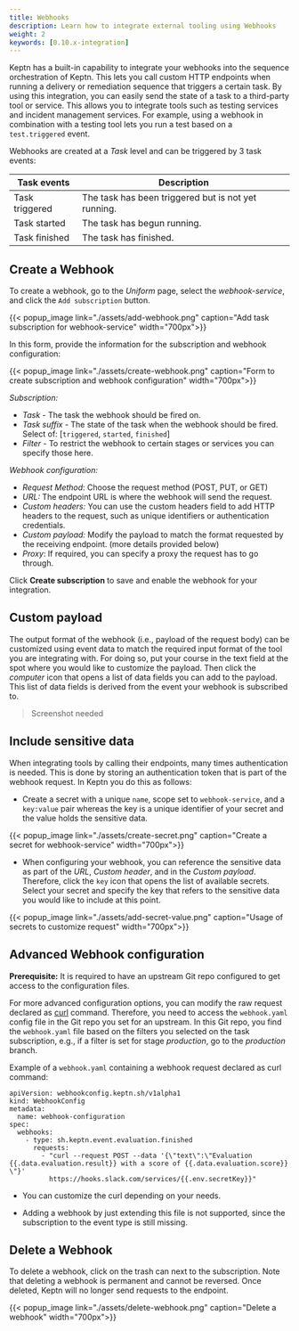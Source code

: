 ```yaml
---
title: Webhooks
description: Learn how to integrate external tooling using Webhooks
weight: 2
keywords: [0.10.x-integration]
---
```


Keptn has a built-in capability to integrate your webhooks into the sequence orchestration of Keptn. This lets you call custom HTTP endpoints when running a delivery or remediation sequence that triggers a certain task. By using this integration, you can easily send the state of a task to a third-party tool or service. This allows you to integrate tools such as testing services and incident management services. For example, using a webhook in combination with a testing tool lets you run a test based on a `test.triggered` event.  

Webhooks are created at a *Task* level and can be triggered by 3 task events: 

| Task events    	| Description                                         	|
|----------------	|-----------------------------------------------------	|
| Task triggered 	| The task has been triggered but is not yet running. 	|
| Task started   	| The task has begun running.                         	|
| Task finished  	| The task has finished.                              	|

## Create a Webhook 

To create a webhook, go to the *Uniform* page, select the *webhook-service*, and click the `Add subscription` button. 

{{< popup_image
link="./assets/add-webhook.png"
caption="Add task subscription for webhook-service"
width="700px">}}

In this form, provide the information for the subscription and webhook configuration: 

{{< popup_image
link="./assets/create-webhook.png"
caption="Form to create subscription and webhook configuration"
width="700px">}}

*Subscription:*

* *Task* - The task the webhook should be fired on.
* *Task suffix* - The state of the task when the webhook should be fired. Select of: [`triggered`, `started`, `finished`]
* *Filter* - To restrict the webhook to certain stages or services you can specify those here. 

*Webhook configuration:*

* *Request Method*: Choose the request method (POST, PUT, or GET)
* *URL:* The endpoint URL is where the webhook will send the request. 
* *Custom headers:* You can use the custom headers field to add HTTP headers to the request, such as unique identifiers or authentication credentials.
* *Custom payload:* Modify the payload to match the format requested by the receiving endpoint. (more details provided below)
* *Proxy*: If required, you can specify a proxy the request has to go through.

Click **Create subscription** to save and enable the webhook for your integration.

## Custom payload

The output format of the webhook (i.e., payload of the request body) can be customized using event data to match the required input format of the tool you are integrating with. For doing so, put your course in the text field at the spot where you would like to customize the payload. Then click the *computer* icon that opens a list of data fields you can add to the payload. This list of data fields is derived from the event your webhook is subscribed to. 

> Screenshot needed

## Include sensitive data

When integrating tools by calling their endpoints, many times authentication is needed. This is done by storing an authentication token that is part of the webhook request. In Keptn you do this as follows: 

* Create a secret with a unique `name`, scope set to `webhook-service`, and a `key:value` pair whereas the key is a unique identifier of your secret and the value holds the sensitive data.

{{< popup_image
link="./assets/create-secret.png"
caption="Create a secret for webhook-service"
width="700px">}}

* When configuring your webhook, you can reference the sensitive data as part of the *URL*, *Custom header*, and in the *Custom payload*. Therefore, click the `key` icon that opens the list of available secrets. Select your secret and specify the key that refers to the sensitive data you would like to include at this point.  

{{< popup_image
link="./assets/add-secret-value.png"
caption="Usage of secrets to customize request"
width="700px">}}

## Advanced Webhook configuration

**Prerequisite:** It is required to have an upstream Git repo configured to get access to the configuration files.  

For more advanced configuration options, you can modify the raw request declared as [curl](https://curl.se/) command. Therefore, you need to access the `webhook.yaml` config file in the Git repo you set for an upstream. In this Git repo, you find the `webhook.yaml` file based on the filters you selected on the task subscription, e.g., if a filter is set for stage *production*, go to the *production* branch. 

Example of a `webhook.yaml` containing a webhook request declared as curl command: 

```
apiVersion: webhookconfig.keptn.sh/v1alpha1
kind: WebhookConfig
metadata:
  name: webhook-configuration
spec:
  webhooks:
    - type: sh.keptn.event.evaluation.finished
      requests:
        - "curl --request POST --data '{\"text\":\"Evaluation {{.data.evaluation.result}} with a score of {{.data.evaluation.score}} \"}'
          https://hooks.slack.com/services/{{.env.secretKey}}"
```

* You can customize the curl depending on your needs. 

* Adding a webhook by just extending this file is not supported, since the subscription to the event type is still missing. 

## Delete a Webhook

To delete a webhook, click on the trash can next to the subscription. Note that deleting a webhook is permanent and cannot be reversed. Once deleted, Keptn will no longer send requests to the endpoint.

{{< popup_image
link="./assets/delete-webhook.png"
caption="Delete a webhook"
width="700px">}}

